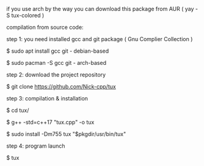 if you use arch by the way you can download this package from AUR ( yay -S tux-colored )

compilation from source code:

step 1:
you need installed gcc and git package ( Gnu Complier Collection )

$ sudo apt install gcc git - debian-based

$ sudo pacman -S gcc git - arch-based

step 2:
download the project repository

$ git clone https://github.com/Nick-cpp/tux

step 3:
compilation & installation


$ cd tux/

$ g++ -std=c++17 "tux.cpp" -o tux

$ sudo install -Dm755 tux "$pkgdir/usr/bin/tux"

step 4:
program launch

$ tux
